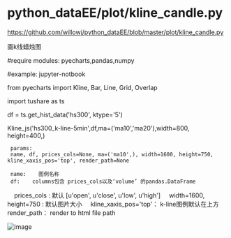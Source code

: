 # python_dataEE/plot/kline_candle.py
https://github.com/willowj/python_dataEE/blob/master/plot/kline_candle.py

画k线蜡烛图

#require modules: pyecharts,pandas,numpy

     
     
#example: jupyter-notbook

from pyecharts import Kline, Bar, Line, Grid, Overlap

import tushare as ts

df = ts.get_hist_data('hs300', ktype='5')

Kline_js('hs300_k-line-5min',df,ma=('ma10','ma20'),width=800, height=400,)

     params:
     name, df, prices_cols=None, ma=('ma10',), width=1600, height=750, kline_xaxis_pos='top', render_path=None

     name:    图例名称
     df:    columns包含 prices_cols以及‘volume’ 的pandas.DataFrame
     prices_cols :  默认 [u'open', u'close', u'low', u'high']
     width=1600, height=750 :   默认图片大小
     kline_xaxis_pos='top'： k-line图例默认在上方
     render_path：   render to html file path

     
     
![image](https://github.com/willowj/python_dataEE/blob/master/plot/pyecharts_k-candle.png)

